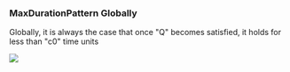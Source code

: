 ### MaxDurationPattern Globally

Globally, it is always the case that once "Q" becomes satisfied, it holds for less than "c0" time units

![](/img/patterns/MaxDurationPattern_Globally.svg)
